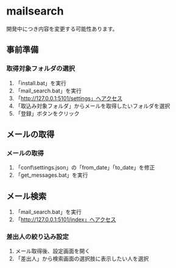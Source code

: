 # mailsearch

開発中につき内容を変更する可能性あります。  
  
## 事前準備

### 取得対象フォルダの選択

1. 「install.bat」を実行
1. 「mail_search.bat」を実行
1. 「http://127.0.0.1:5101/settings」へアクセス
1. 「取込み対象フォルダ」からメールを取得したいフォルダを選択
1. 「登録」ボタンをクリック

## メールの取得

### メールの取得

1. 「conf\settings.json」の「from_date」「to_date」を修正
1. 「get_messages.bat」を実行

## メール検索

1. 「mail_search.bat」を実行
1. 「http://127.0.0.1:5101/index」へアクセス

### 差出人の絞り込み設定

1. メール取得後、設定画面を開く
1. 「差出人」から検索画面の選択肢に表示したい人を選択

